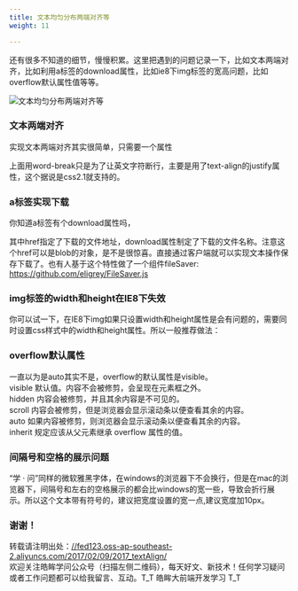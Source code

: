 ```yaml
---
title: 文本均匀分布两端对齐等
weight: 11

---
```

还有很多不知道的细节，慢慢积累。这里把遇到的问题记录一下，比如文本两端对齐，比如利用a标签的download属性，比如ie8下img标签的宽高问题，比如overflow默认属性值等等。

<a></a>

![文本均匀分布两端对齐等][1]

### [][2]文本两端对齐

实现文本两端对齐其实很简单，只需要一个属性

上面用word-break只是为了让英文字符断行，主要是用了text-align的justify属性，这个据说是css2.1就支持的。

### [][3]a标签实现下载

你知道a标签有个download属性吗，

其中href指定了下载的文件地址，download属性制定了下载的文件名称。注意这个href可以是blob的对象，是不是很惊喜。直接通过客户端就可以实现文本操作保存下载了。也有人基于这个特性做了一个组件fileSaver: <a href="https://github.com/eligrey/FileSaver.js" target="_blank" rel="external">https://github.com/eligrey/FileSaver.js</a>

### [][4]img标签的width和height在IE8下失效

你可以试一下，在IE8下img如果只设置width和height属性是会有问题的，需要同时设置css样式中的width和height属性。所以一般推荐做法：

### [][5]overflow默认属性

一直以为是auto其实不是，overflow的默认属性是visible。  
visible 默认值。内容不会被修剪，会呈现在元素框之外。  
hidden 内容会被修剪，并且其余内容是不可见的。  
scroll 内容会被修剪，但是浏览器会显示滚动条以便查看其余的内容。  
auto 如果内容被修剪，则浏览器会显示滚动条以便查看其余的内容。  
inherit 规定应该从父元素继承 overflow 属性的值。

### [][6]间隔号和空格的展示问题

“学 · 问”同样的微软雅黑字体，在windows的浏览器下不会换行，但是在mac的浏览器下，间隔号和左右的空格展示的都会比windows的宽一些，导致会折行展示。所以这个文本带有符号的，建议把宽度设置的宽一点,建议宽度加10px。

### [][7]谢谢！

转载请注明出处：<a href="//fed123.oss-ap-southeast-2.aliyuncs.com/2017/02/09/2017_textAlign/" target="_blank" rel="external">//fed123.oss-ap-southeast-2.aliyuncs.com/2017/02/09/2017_textAlign/</a>  
欢迎关注皓眸学问公众号（扫描左侧二维码），每天好文、新技术！任何学习疑问或者工作问题都可以给我留言、互动。T\_T 皓眸大前端开发学习 T\_T

 [1]: //fed123.oss-ap-southeast-2.aliyuncs.com/wp-content/uploads/2017/08/read-3.jpg
 [2]: //fed123.oss-ap-southeast-2.aliyuncs.com/2017/02/09/2017_textAlign/#文本两端对齐 "文本两端对齐"
 [3]: //fed123.oss-ap-southeast-2.aliyuncs.com/2017/02/09/2017_textAlign/#a标签实现下载 "a标签实现下载"
 [4]: //fed123.oss-ap-southeast-2.aliyuncs.com/2017/02/09/2017_textAlign/#img标签的width和height在IE8下失效 "img标签的width和height在IE8下失效"
 [5]: //fed123.oss-ap-southeast-2.aliyuncs.com/2017/02/09/2017_textAlign/#overflow默认属性 "overflow默认属性"
 [6]: //fed123.oss-ap-southeast-2.aliyuncs.com/2017/02/09/2017_textAlign/#间隔号和空格的展示问题 "间隔号和空格的展示问题"
 [7]: //fed123.oss-ap-southeast-2.aliyuncs.com/2017/02/09/2017_textAlign/#谢谢！ "谢谢！"
